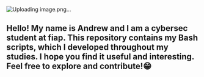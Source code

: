 ![Uploading image.png…]()

## Hello! My name is Andrew and I am a cybersec student at fiap. This repository contains my Bash scripts, which I developed throughout my studies. I hope you find it useful and interesting. Feel free to explore and contribute!😁

